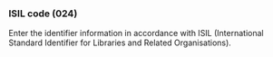### ISIL code (024)

Enter the identifier information in accordance with ISIL (International Standard Identifier for Libraries and Related Organisations).
